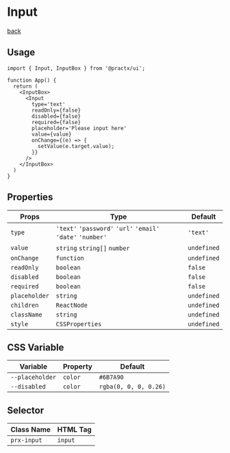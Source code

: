 # Input
[back](./index.md)

## Usage
```tsx
import { Input, InputBox } from '@practx/ui';

function App() {
  return (
    <InputBox>
      <Input
        type='text'
        readOnly={false}
        disabled={false}
        required={false}
        placeholder='Please input here'
        value={value}
        onChange={(e) => {
          setValue(e.target.value);
        }}
      />
    </InputBox>
  )
}
```

## Properties
| Props         | Type                                                        | Default      |
|---------------|-------------------------------------------------------------|--------------|
| `type`        | `'text'` `'password'` `'url'` `'email'` `'date'` `'number'` | `'text'`     |
| `value`       | `string` `string[]` `number`                                | `undefined`  |
| `onChange`    | `function`                                                  | `undefined`  |
| `readOnly`    | `boolean`                                                   | `false`      |
| `disabled`    | `boolean`                                                   | `false`      |
| `required`    | `boolean`                                                   | `false`      |
| `placeholder` | `string`                                                    | `undefined`  |
| `children`    | `ReactNode`                                                 | `undefined`  |
| `className`   | `string`                                                    | `undefined`  |
| `style`       | `CSSProperties`                                             | `undefined`  |

## CSS Variable
| Variable         | Property | Default               |
|------------------|----------|-----------------------|
| `--placeholder`  | `color`  | `#6B7A90`             |
| `--disabled`     | `color`  | `rgba(0, 0, 0, 0.26)` |

## Selector
| Class Name     | HTML Tag |
|----------------|----------|
| `prx-input`    | `input`  |
